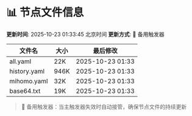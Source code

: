 # 📊 节点文件信息

**更新时间**: 2025-10-23 01:33:45 北京时间
**更新方式**: 🔄 备用触发器

| 文件名 | 大小 | 最后修改 |
|--------|------|----------|
| all.yaml | 22K | 2025-10-23 01:33 |
| history.yaml | 946K | 2025-10-23 01:33 |
| mihomo.yaml | 32K | 2025-10-23 01:33 |
| base64.txt | 19K | 2025-10-23 01:33 |

> 🔄 备用触发器：当主触发器失效时自动接管，确保节点文件的持续更新
